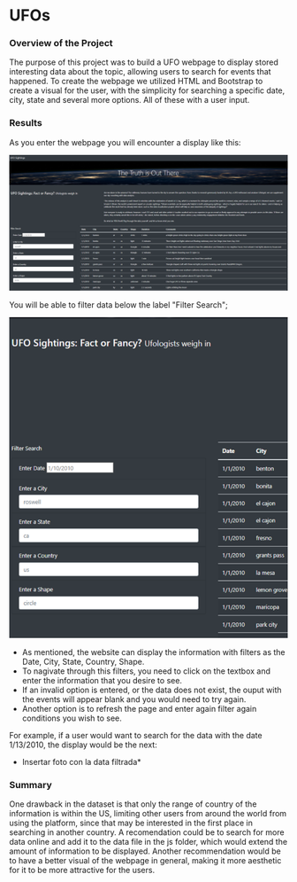 # UFOs

### Overview of the Project

The purpose of this project was to build a UFO webpage to display stored interesting data about the topic, allowing users to search for events that happened. To create the webpage we utilized HTML and Bootstrap to create a visual for the user, with the simplicity for searching a specific date, city, state and several more options. All of these with a user input. 

### Results

As you enter the webpage you will encounter a display like this: 

![](https://github.com/JoseLuisMontemayor/UFOs/blob/main/Images/Total_Capture.PNG)

You will be able to filter data below the label "Filter Search";

![](https://github.com/JoseLuisMontemayor/UFOs/blob/main/Images/Filters.png)

- As mentioned, the website can display the information with filters as the Date, City, State, Country, Shape.
- To nagivate through this filters, you need to click on the textbox and enter the information that you desire to see. 
- If an invalid option is entered, or the data does not exist, the ouput with the events will appear blank and you would need to try again. 
- Another option is to refresh the page and enter again filter again conditions you wish to see. 

For example, if a user would want to search for the data with the date 1/13/2010, the display would be the next:

* Insertar foto con la data filtrada*

### Summary 

One drawback in the dataset is that only the range of country of the information is within the US, limiting other users from around the world from using the platform, since that may be interested in the first place in searching in another country. A recomendation could be to search for more data online and add it to the data file in the js folder, which would extend the amount of information to be displayed. Another recommendation would be to have a better visual of the webpage in general, making it more aesthetic for it to be more attractive for the users. 



